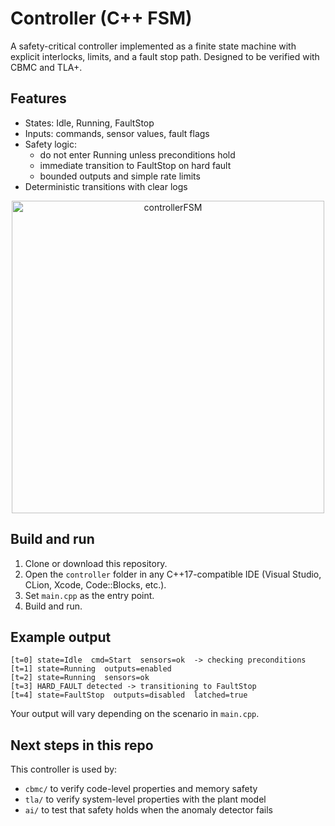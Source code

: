 # Controller (C++ FSM)

A safety-critical controller implemented as a finite state machine with explicit interlocks, limits, and a fault stop path. Designed to be verified with CBMC and TLA+.

## Features
- States: Idle, Running, FaultStop
- Inputs: commands, sensor values, fault flags
- Safety logic:
  - do not enter Running unless preconditions hold
  - immediate transition to FaultStop on hard fault
  - bounded outputs and simple rate limits
- Deterministic transitions with clear logs

<p align="center">
  <img src="main/docs/controllerFSM.png" alt="controllerFSM" width="500"/>
</p>


## Build and run
1. Clone or download this repository.
2. Open the `controller` folder in any C++17-compatible IDE (Visual Studio, CLion, Xcode, Code::Blocks, etc.).
3. Set `main.cpp` as the entry point.
4. Build and run.

## Example output
```
[t=0] state=Idle  cmd=Start  sensors=ok  -> checking preconditions
[t=1] state=Running  outputs=enabled
[t=2] state=Running  sensors=ok
[t=3] HARD_FAULT detected -> transitioning to FaultStop
[t=4] state=FaultStop  outputs=disabled  latched=true
```

Your output will vary depending on the scenario in `main.cpp`.

## Next steps in this repo
This controller is used by:
- `cbmc/` to verify code-level properties and memory safety
- `tla/` to verify system-level properties with the plant model
- `ai/` to test that safety holds when the anomaly detector fails

